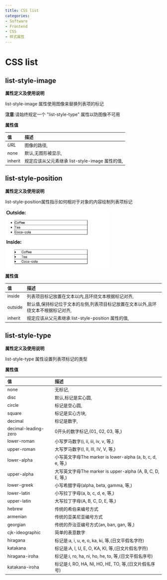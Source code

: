 ```yaml
---
title: CSS list
categories:
- Software
- Frontend
- CSS
- 样式属性
---
```

# CSS list

## list-style-image

**属性定义及使用说明**

list-style-image 属性使用图像来替换列表项的标记

**注意**:请始终规定一个 "list-style-type" 属性以防图像不可用

**属性值**

| 值      | 描述                                             |
| :------ | :----------------------------------------------- |
| *URL*   | 图像的路径,                                     |
| none    | 默认,无图形被显示,                             |
| inherit | 规定应该从父元素继承 list-style-image 属性的值, |

## list-style-position

**属性定义及使用说明**

list-style-position属性指示如何相对于对象的内容绘制列表项标记

<img src="https://raw.githubusercontent.com/LuShan123888/Files/main/Pictures/2020-12-10-E3EA5DE4-B898-450C-BE58-D2EBC1C70D8E.jpg" alt="img" style="zoom:33%;" />

**属性值**

| 值      | 描述                                                         |
| :------ | :----------------------------------------------------------- |
| inside  | 列表项目标记放置在文本以内,且环绕文本根据标记对齐,         |
| outside | 默认值,保持标记位于文本的左侧,列表项目标记放置在文本以外,且环绕文本不根据标记对齐, |
| inherit | 规定应该从父元素继承 list-style-position 属性的值,          |

## list-style-type

**属性定义及使用说明**

list-style-type 属性设置列表项标记的类型

**属性值**

| 值                   | 描述                                                        |
| :------------------- | :---------------------------------------------------------- |
| none                 | 无标记,                                                    |
| disc                 | 默认,标记是实心圆,                                        |
| circle               | 标记是空心圆,                                              |
| square               | 标记是实心方块,                                            |
| decimal              | 标记是数字,                                                |
| decimal-leading-zero | 0开头的数字标记,(01, 02, 03, 等,)                         |
| lower-roman          | 小写罗马数字(i, ii, iii, iv, v, 等,)                       |
| upper-roman          | 大写罗马数字(I, II, III, IV, V, 等,)                       |
| lower-alpha          | 小写英文字母The marker is lower-alpha (a, b, c, d, e, 等,) |
| upper-alpha          | 大写英文字母The marker is upper-alpha (A, B, C, D, E, 等,) |
| lower-greek          | 小写希腊字母(alpha, beta, gamma, 等,)                      |
| lower-latin          | 小写拉丁字母(a, b, c, d, e, 等,)                           |
| upper-latin          | 大写拉丁字母(A, B, C, D, E, 等,)                           |
| hebrew               | 传统的希伯来编号方式                                        |
| armenian             | 传统的亚美尼亚编号方式                                      |
| georgian             | 传统的乔治亚编号方式(an, ban, gan, 等,)                    |
| cjk-ideographic      | 简单的表意数字                                              |
| hiragana             | 标记是:a, i, u, e, o, ka, ki, 等,(日文平假名字符)       |
| katakana             | 标记是:A, I, U, E, O, KA, KI, 等,(日文片假名字符)       |
| hiragana-iroha       | 标记是:i, ro, ha, ni, ho, he, to, 等,(日文平假名序号)   |
| katakana-iroha       | 标记是:I, RO, HA, NI, HO, HE, TO, 等,(日文片假名序号)   |